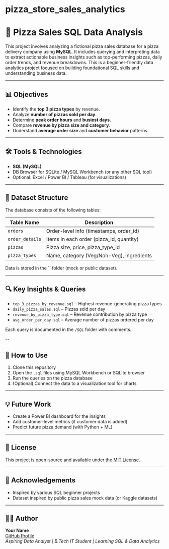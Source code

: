 # pizza_store_sales_analytics
# 🍕 Pizza Sales SQL Data Analysis

This project involves analyzing a fictional pizza sales database for a pizza delivery company using **MySQL**. It includes querying and interpreting data to extract actionable business insights such as top-performing pizzas, daily order trends, and revenue breakdowns. This is a beginner-friendly data analytics project focused on building foundational SQL skills and understanding business data.

---

## 📊 Objectives

- Identify the **top 3 pizza types** by revenue.
- Analyze **number of pizzas sold per day**.
- Determine **peak order hours** and **busiest days**.
- Compare **revenue by pizza size and category**.
- Understand **average order size** and **customer behavior** patterns.

---

## 🛠️ Tools & Technologies

- **SQL (MySQL)**
- DB Browser for SQLite / MySQL Workbench (or any other SQL tool)
- Optional: Excel / Power BI / Tableau (for visualizations)

---

## 📁 Dataset Structure

The database consists of the following tables:

| Table Name     | Description                                      |
|----------------|--------------------------------------------------|
| `orders`       | Order-level info (timestamps, order_id)         |
| `order_details`| Items in each order (pizza_id, quantity)        |
| `pizzas`       | Pizza size, price, pizza_type_id                |
| `pizza_types`  | Name, category (Veg/Non-Veg), ingredients       |

Data is stored in the `` folder (mock or public dataset).

---

## 🔍 Key Insights & Queries

- `top_3_pizzas_by_revenue.sql` – Highest revenue-generating pizza types  
- `daily_pizza_sales.sql` – Pizzas sold per day  
- `revenue_by_pizza_type.sql` – Revenue contribution by pizza type
- `avg_order_per_day.sql` – Average number of pizzas ordered per day


Each query is documented in the `/SQL` folder with comments.

--

## 🚀 How to Use

1. Clone this repository
2. Open the `.sql` files using MySQL Workbench or SQLite browser
3. Run the queries on the pizza database
4. (Optional) Connect the data to a visualization tool for charts

---

## 💡 Future Work

- Create a Power BI dashboard for the insights
- Add customer-level metrics (if customer data is added)
- Predict future pizza demand (with Python + ML)

---

## 📄 License

This project is open-source and available under the [MIT License](LICENSE).

---

## 🙌 Acknowledgements

- Inspired by various SQL beginner projects
- Dataset inspired by public pizza sales mock data (or Kaggle datasets)

---

## 🧑‍💻 Author

**Your Name**  
[GitHub Profile](https://github.com/theycallmeshivv309)  
*Aspiring Data Analyst | B.Tech IT Student | Learning SQL & Data Analytics*

